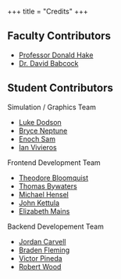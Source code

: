 +++
title = "Credits"
+++

## Faculty Contributors
  - [Professor Donald Hake](https://github.com/DonaldHakeII)
  - [Dr. David Babcock](https://github.com/dbabcock)

## Student Contributors
Simulation / Graphics Team
  - [Luke Dodson](https://github.com/5ldodson5)
  - [Bryce Neptune](https://github.com/bneptune42)
  - [Enoch Sam](https://github.com/EnochSam)
  - [Ian Vivieros](https://github.com/ianvivi13)

Frontend Development Team
  - [Theodore Bloomquist](https://github.com/thbloomquist)
  - [Thomas Bywaters](https://github.com/tbywatersYCP)
  - [Michael Hensel](https://github.com/mhensel1)
  - [John Kettula](https://github.com/pack12)
  - [Elizabeth Mains](https://github.com/lizmains)

Backend Developement Team
  - [Jordan Carvell](https://github.com/jcarvell)
  - [Braden Fleming](https://github.com/UnicycleUnicorn)
  - [Victor Pineda](https://github.com/vickEretus)
  - [Robert Wood](https://github.com/robertwood68)
